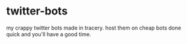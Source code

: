 # twitter-bots
my crappy twitter bots made in tracery. host them on cheap bots done quick and you'll have a good time.
